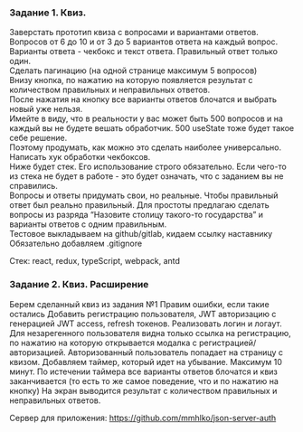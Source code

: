 ### Задание 1. Квиз. 

Заверстать прототип квиза с вопросами и вариантами ответов. Вопросов от 6 до 10 и от 3 до 5 вариантов ответа на каждый вопрос. <br>
Варианты ответа - чекбокс и текст ответа. Правильный ответ только один. <br>
Сделать пагинацию (на одной странице максимум 5 вопросов) <br>
Внизу кнопка, по нажатию на которую появляется результат с количеством правильных и неправильных ответов. <br>
После нажатия на кнопку все варианты ответов блочатся и выбрать новый уже нельзя. <br>
Имейте в виду, что в реальности у вас может быть 500 вопросов и на каждый вы не будете вешать обработчик. 500 useState тоже будет такое себе решение.<br> Поэтому продумать, как можно это сделать наиболее универсально.<br>
Написать хук обработки чекбоксов.<br>
Ниже будет стек. Его использование строго обязательно. Если чего-то из стека не будет в работе - это будет означать, что с заданием вы не справились. <br>
Вопросы и ответы придумать свои, но реальные. Чтобы правильный ответ был реально правильный. Для простоты предлагаю сделать вопросы из разряда “Назовите столицу такого-то государства” и варианты ответов с одним правильным.<br>
Тестовое выкладываем на github/gitlab, кидаем ссылку наставнику
Обязательно добавляем .gitignore

Стек: react, redux, typeScript, webpack, antd

### Задание 2. Квиз. Расширение
Берем сделанный квиз из задания №1
Правим ошибки, если такие остались
Добавить регистрацию пользователя, JWT авторизацию с генерацией JWT access, refresh токенов.
Реализовать логин и логаут.
Для незарегенного пользователя видна только ссылка на регистрацию, по нажатию на которую открывается модалка с регистрацией/авторизацией. 
Авторизованный пользователь попадает на страницу с квизом. 
Добавляем таймер, который идет на убывание. Максимум 10 минут. По истечении таймера все варианты ответов блочатся и квиз заканчивается (то есть то же самое поведение, что и по нажатию на кнопку)
На экран выводится результат с количеством правильных и неправильных ответов.

Сервер для приложения: https://github.com/mmhlko/json-server-auth


